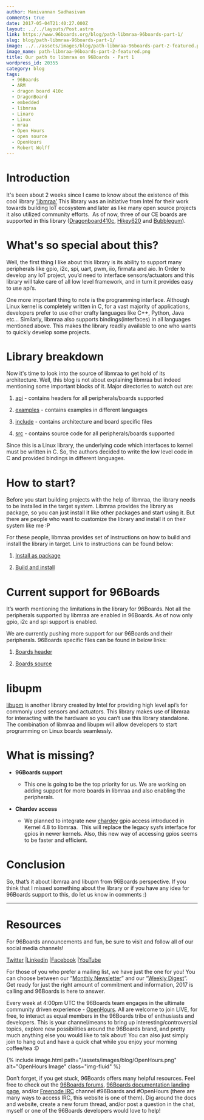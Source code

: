 ```yaml
---
author: Manivannan Sadhasivam
comments: true
date: 2017-05-04T21:40:27.000Z
layout: ../../layouts/Post.astro
link: https://www.96boards.org/blog/path-libmraa-96boards-part-1/
slug: blog/path-libmraa-96boards-part-1/
image: ../../assets/images/blog/path-libmraa-96boards-part-2-featured.png
image_name: path-libmraa-96boards-part-2-featured.png
title: Our path to libmraa on 96Boards - Part 1
wordpress_id: 20355
category: blog
tags:
  - 96Boards
  - ARM
  - dragon board 410c
  - DragonBoard
  - embedded
  - libmraa
  - Linaro
  - Linux
  - mraa
  - Open Hours
  - open source
  - OpenHours
  - Robert Wolff
---
```


# **Introduction**

It's been about 2 weeks since I came to know about the existence of this cool library [‘libmraa’](https://github.com/intel-iot-devkit/mraa) This library was an initiative from Intel for their work towards building IoT ecosystem and later as like many open source projects it also utilized community efforts.  As of now, three of our CE boards are supported in this library ([Dragonboard410c](/product/dragonboard410c/), [Hikey620](/product/hikey/) and [Bubblegum](/product/bubblegum-96/)).

# **What's so special about this?**

Well, the first thing I like about this library is its ability to support many peripherals like gpio, i2c, spi, uart, pwm, iio, firmata and aio. In Order to develop any IoT project, you’d need to interface sensors/actuators and this library will take care of all low level framework, and in turn it provides easy to use api’s.

One more important thing to note is the programming interface. Although Linux kernel is completely written in C, for a vast majority of applications, developers prefer to use other crafty languages like C++, Python, Java etc… Similarly, libmraa also supports bindings(interfaces) in all languages mentioned above. This makes the library readily available to one who wants to quickly develop some projects.

# **Library breakdown**

Now it's time to look into the source of libmraa to get hold of its architecture. Well, this blog is not about explaining libmraa but indeed mentioning some important blocks of it. Major directories to watch out are:

1. [api](https://github.com/intel-iot-devkit/mraa/tree/master/api) - contains headers for all peripherals/boards supported

2. [examples](https://github.com/intel-iot-devkit/mraa/tree/master/examples) - contains examples in different languages

3. [include](https://github.com/intel-iot-devkit/mraa/tree/master/include) - contains architecture and board specific files

4. [src](https://github.com/intel-iot-devkit/mraa/tree/master/src) - contains source code for all peripherals/boards supported

Since this is a Linux library, the underlying code which interfaces to kernel must be written in C. So, the authors decided to write the low level code in C and provided bindings in different languages.

# **How to start?**

Before you start building projects with the help of libmraa, the library needs to be installed in the target system. Libmraa provides the library as package, so you can just install it like other packages and start using it. But there are people who want to customize the library and install it on their system like me :P

For these people, libmraa provides set of instructions on how to build and install the library in target. Link to instructions can be found below:

1. [Install as package](https://github.com/intel-iot-devkit/mraa/blob/master/README.md)

2. [Build and install](https://github.com/intel-iot-devkit/mraa/blob/master/docs/building.md)

# **Current support for 96Boards**

It’s worth mentioning the limitations in the library for 96Boards. Not all the peripherals supported by libmraa are enabled in 96Boards. As of now only gpio, i2c and spi support is enabled.

We are currently pushing more support for our 96Boards and their peripherals. 96Boards specific files can be found in below links:

1. [Boards header](https://github.com/intel-iot-devkit/mraa/blob/master/include/arm/96boards.h)

2. [Boards source](https://github.com/intel-iot-devkit/mraa/blob/master/src/arm/96boards.c)

# **libupm**

[libupm](https://github.com/intel-iot-devkit/upm) is another library created by Intel for providing high level api’s for commonly used sensors and actuators. This library makes use of libmraa for interacting with the hardware so you can’t use this library standalone. The combination of libmraa and libupm will allow developers to start programming on Linux boards seamlessly.

# **What is missing?**

- **96Boards support**

  - This one is going to be the top priority for us. We are working on adding support for more boards in libmraa and also enabling the peripherals.

- **Chardev access**

  - We planned to integrate new [chardev](https://patchwork.ozlabs.org/patch/580307/) gpio access introduced in Kernel 4.8 to libmraa.  This will replace the legacy sysfs interface for gpios in newer kernels. Also, this new way of accessing gpios seems to be faster and efficient.

# **Conclusion**

So, that’s it about libmraa and libupm from 96Boards perspective. If you think that I missed something about the library or if you have any idea for 96Boards support to this, do let us know in comments :)

---

# Resources

For 96Boards announcements and fun, be sure to visit and follow all of our social media channels!

[Twitter](https://twitter.com/96Boards) &#124;[Linkedin](https://www.linkedin.com/company/6637095?trk=tyah&trkInfo=clickedVertical%3Ashowcase%2CclickedEntityId%3A6637095%2Cidx%3A1-1-1%2CtarId%3A1483603913878%2Ctas%3A96boards) &#124;[Facebook](https://www.facebook.com/96Boards/) &#124;[YouTube](https://www.youtube.com/c/96boards)

For those of you who prefer a mailing list, we have just the one for you! You can choose between our “[Monthly Newsletter](/digest/)” and our “[Weekly Digest](/digest/)”. Get ready for just the right amount of commitment and information, 2017 is calling and 96Boards is here to answer.

Every week at 4:00pm UTC the 96Boards team engages in the ultimate community driven experience - [OpenHours](/). All are welcome to join LIVE, for free, to interact as equal members in the 96Boards tribe of enthusiasts and developers. This is your channel/means to bring up interesting/controversial topics, explore new possibilities around the 96Boards brand, and pretty much anything else you would like to talk about! You can also just simply join to hang out and have a quick chat while you enjoy your morning coffee/tea :D

{% include image.html path="/assets/images/blog/OpenHours.png" alt="OpenHours Image" class="img-fluid" %}

Don’t forget, if you get stuck, 96Boards offers many helpful resources. Feel free to check out the [96Boards forums](https://discuss.96boards.org/), [96Boards documentation landing page](https://github.com/96boards/documentation/), and/or [Freenode IRC](http://webchat.freenode.net/?channels=%2396boards) channel #96Boards and #OpenHours (there are many ways to access IRC, this website is one of them). Dig around the docs and website, create a new forum thread, and/or post a question in the chat, myself or one of the 96Boards developers would love to help!
